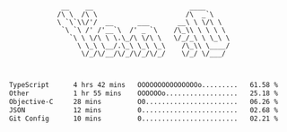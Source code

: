 <div align="center">
<pre><code>
 __    __                        ____      
/\ \  /\ \                      /\  _`\    
\ `\`\\/'/  __      ___       __\ \ \/\ \  
 `\ `\ /' /'__`\  /' _ `\    /\_\\ \ \ \ \ 
   `\ \ \/\ \ \.\_/\ \/\ \   \/_/_\ \ \_\ \
     \ \_\ \__/.\_\ \_\ \_\    /\_\\ \____/
      \/_/\/__/\/_/\/_/\/_/    \/_/ \/___/ 
                                           

</code></pre>

<!--START_SECTION:waka-->

```txt
TypeScript      4 hrs 42 mins   OOOOOOOOOOOOOOOo.........   61.58 %
Other           1 hr 55 mins    OOOOOOo..................   25.18 %
Objective-C     28 mins         O0.......................   06.26 %
JSON            12 mins         0........................   02.68 %
Git Config      10 mins         0........................   02.21 %
```

<!--END_SECTION:waka-->
